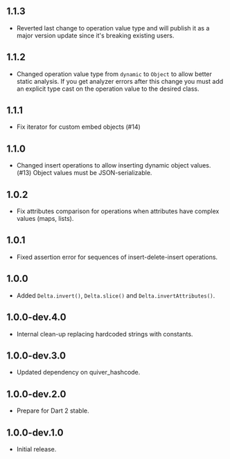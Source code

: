## 1.1.3

* Reverted last change to operation value type and will publish it as a major version update
  since it's breaking existing users.

## 1.1.2

* Changed operation value type from `dynamic` to `Object` to allow better static analysis.
  If you get analyzer errors after this change you must add an explicit type cast on the operation
  value to the desired class.

## 1.1.1

* Fix iterator for custom embed objects (#14)

## 1.1.0

* Changed insert operations to allow inserting dynamic object values. (#13)
  Object values must be JSON-serializable.

## 1.0.2

* Fix attributes comparison for operations when attributes have complex values (maps, lists).

## 1.0.1

* Fixed assertion error for sequences of insert-delete-insert operations.

## 1.0.0

* Added `Delta.invert()`, `Delta.slice()` and `Delta.invertAttributes()`.

## 1.0.0-dev.4.0

* Internal clean-up replacing hardcoded strings with constants.

## 1.0.0-dev.3.0

* Updated dependency on quiver_hashcode.

## 1.0.0-dev.2.0

* Prepare for Dart 2 stable.

## 1.0.0-dev.1.0

* Initial release.
